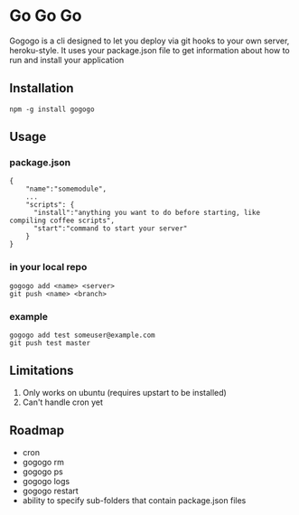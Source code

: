 Go Go Go
========

Gogogo is a cli designed to let you deploy via git hooks to your own server, heroku-style. It uses your package.json file to get information about how to run and install your application

Installation
------------

    npm -g install gogogo

Usage
-----

### package.json

    { 
        "name":"somemodule",
        ...
        "scripts": {
          "install":"anything you want to do before starting, like compiling coffee scripts",
          "start":"command to start your server"
        }
    }

### in your local repo

    gogogo add <name> <server>
    git push <name> <branch>


### example
    
    gogogo add test someuser@example.com
    git push test master

Limitations
-----------

1. Only works on ubuntu (requires upstart to be installed)
2. Can't handle cron yet

Roadmap
-------

* cron
* gogogo rm
* gogogo ps
* gogogo logs
* gogogo restart
* ability to specify sub-folders that contain package.json files



